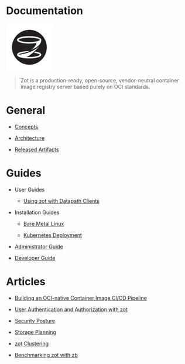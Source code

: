 # Documentation

![zot logo 192x192](assets/images/zot-logo-70x70.png)

> Zot is a production-ready, open-source, vendor-neutral container image
> registry server based purely on OCI standards.

# General

-   [Concepts](general/zot-concepts.md)

-   [Architecture](general/architecture.md)

-   [Released Artifacts](general/artifacts.md)

# Guides

-   User Guides

    -   [Using zot with Datapath Clients](user-guides/user-guide-datapath.md)
  
-   Installation Guides

    -   [Bare Metal Linux](install-guides/install-guide-linux.md)

    -   [Kubernetes Deployment](install-guides/install-guide-k8s.md)

-   [Administrator Guide](admin-guide/admin-guide.md)

-   [Developer Guide](developer-guide/developer-guide.md)

# Articles

-   [Building an OCI-native Container Image CI/CD Pipeline](articles/building-ci-cd-pipeline.md)

-   [User Authentication and Authorization with zot](articles/authn-authz.md)

-   [Security Posture](articles/security-posture.md)

-   [Storage Planning](articles/storage.md)

-   [zot Clustering](articles/clustering.md)

-   [Benchmarking zot with zb](articles/benchmarking-with-zb.md)
